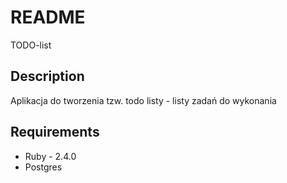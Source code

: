 # README

TODO-list

## Description
Aplikacja do tworzenia tzw. todo listy - listy zadań do wykonania

## Requirements
  * Ruby - 2.4.0
  * Postgres
